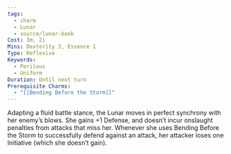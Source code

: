 ```yaml
---
tags:
  - charm
  - Lunar
  - source/lunar-book
Cost: 3m, 2i
Mins: Dexterity 3, Essence 1
Type: Reflexive
Keywords:
  - Perilous
  - Uniform
Duration: Until next turn
Prerequisite Charms:
  - "[[Bending Before the Storm]]"
---
```

Adapting a fluid battle stance, the Lunar moves in perfect synchrony with her enemy’s blows. She gains +1 Defense, and doesn’t incur onslaught penalties from attacks that miss her. Whenever she uses Bending Before the Storm to successfully defend against an attack, her attacker loses one Initiative (which she doesn’t gain).